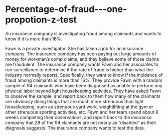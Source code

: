 # Percentage-of-fraud---one-propotion-z-test
An insurance company is investigating fraud among claimants and wants to know if it is more than 16%.

Fawn is a private investigator. She has taken a job for an insurance company. The insurance company has been paying out large amounts of money for workman’s comp claims, and they believe some of those claims are fraudulent. The insurance company wants Fawn and her associates to run surveillance to determine if the rate of fraud is higher than what the industry normally reports. Specifically, they want to know if the incidence of fraud among claimants is more than 16%.
They provide Fawn with a random sample of 94 claimants who have been diagnosed as unable to perform any physical labor beyond light housekeeping activities. They have asked Fawn to observe the sample, and report back to them how many of the claimants are obviously doing things that are much more strenuous than light housekeeping, such as strenuous yard work, weightlifting at the gym or other strenuous sporting activities, etc.
Fawn and her team spend about 8 weeks completing their observations, and report back to the insurance company that 28 of the 94 claimants are not nearly as “disabled” as their diagnosis suggests. The insurance company wants to test the data.

